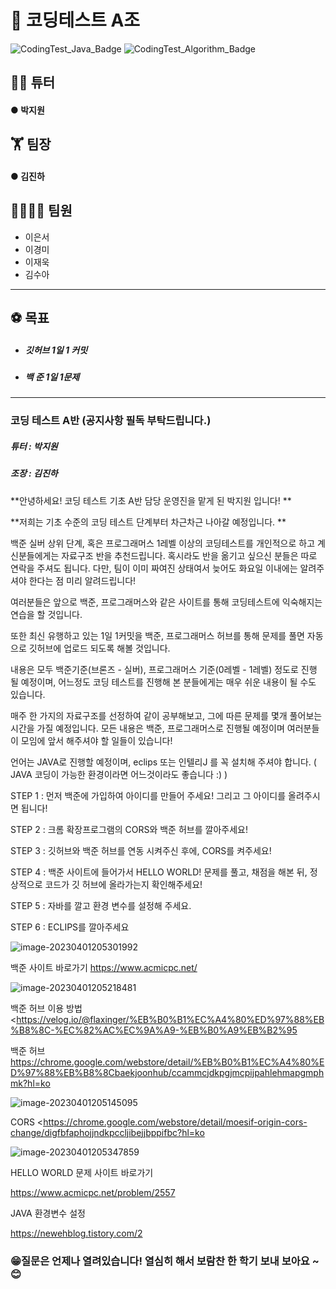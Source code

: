# 📝 코딩테스트 A조 

![CodingTest_Java_Badge](https://img.shields.io/badge/JAVA-E34F26?style=for-the-badge&logo=intellijidea&logoColor=white)
![CodingTest_Algorithm_Badge](https://img.shields.io/badge/Algorithm-000000?style=for-the-badge&logo=thealgorithms&logoColor=white)

## 👨‍💻 튜터
####   ●  **박지원**

## 🏋 팀장
####   ●  **김진하**

## 👨‍👨‍👧‍👦 팀원</br>
* 이은서</br>
* 이경미</br>
* 이재욱</br>
* 김수아</br>
-------------
## ⚽ 목표</br>

* ##### 깃허브 1일 1 커밋

* ##### 백    준 1일 1문제

-------------

### 

### 코딩 테스트 A반 (공지사항 필독 부탁드립니다.)

##### 튜터 : 박지원   

##### 조장 : 김진하





**안녕하세요! 코딩 테스트 기초 A반 담당 운영진을 맡게 된 박지원 입니다! **

**저희는 기초 수준의 코딩 테스트 단계부터 차근차근 나아갈 예정입니다. **

백준 실버 상위 단계, 혹은 프로그래머스 1레벨 이상의 코딩테스트를 개인적으로 하고 계신분들에게는 자료구조 반을 추천드립니다.
혹시라도 반을 옮기고 싶으신 분들은 따로 연락을 주셔도 됩니다. 다만, 팀이 이미 짜여진 상태여서 늦어도 화요일 이내에는 알려주셔야 한다는 점 미리 알려드립니다!

여러분들은 앞으로 백준, 프로그래머스와 같은 사이트를 통해 코딩테스트에 익숙해지는 연습을 할 것입니다. 

또한 최신 유행하고 있는 1일 1커밋을 백준, 프로그래머스 허브를 통해 문제를 풀면 자동으로 깃허브에 업로드 되도록 해볼 것입니다.

내용은 모두 백준기준(브론즈 - 실버), 프로그래머스 기준(0레벨 - 1레벨) 정도로 진행 될 예정이며, 어느정도 코딩 테스트를 진행해 본 분들에게는 매우 쉬운 내용이 될 수도 있습니다. 

매주 한 가지의 자료구조를 선정하여 같이 공부해보고, 그에 따른 문제를 몇개 풀어보는 시간을 가질 예정입니다. 모든 내용은 백준, 프로그래머스로 진행될 예정이며 여러분들이 모임에 앞서 해주셔야 할 일들이 있습니다!

언어는 JAVA로 진행할 예정이며, eclips 또는 인텔리J 를 꼭 설치해 주셔야 합니다. (  JAVA 코딩이 가능한 환경이라면 어느것이라도 좋습니다 :)  )

STEP 1 : 먼저 백준에 가입하여 아이디를 만들어 주세요! 그리고 그 아이디를 올려주시면 됩니다!

STEP 2 : 크롬 확장프로그램의 CORS와 백준 허브를 깔아주세요!

STEP 3 : 깃허브와 백준 허브를 연동 시켜주신 후에, CORS를 켜주세요!

STEP 4 : 백준 사이트에 들어가서 HELLO WORLD! 문제를 풀고, 채점을 해본 뒤, 정상적으로 코드가 깃 허브에 올라가는지 확인해주세요!

STEP 5 : 자바를 깔고 환경 변수를 설정해 주세요.

STEP 6 : ECLIPS를 깔아주세요







![image-20230401205301992](https://user-images.githubusercontent.com/113771563/229287827-12d1807c-8a8a-474f-b2d5-0559f8c87e0a.png)



백준 사이트 바로가기
https://www.acmicpc.net/







![image-20230401205218481](https://user-images.githubusercontent.com/113771563/229287872-f7df65a4-81ce-4464-a71f-9638ec7f5ea9.png)



백준 허브 이용 방법
<https://velog.io/@flaxinger/%EB%B0%B1%EC%A4%80%ED%97%88%EB%B8%8C-%EC%82%AC%EC%9A%A9-%EB%B0%A9%EB%B2%95

백준 허브
<https://chrome.google.com/webstore/detail/%EB%B0%B1%EC%A4%80%ED%97%88%EB%B8%8Cbaekjoonhub/ccammcjdkpgjmcpijpahlehmapgmphmk?hl=ko>





![image-20230401205145095](https://user-images.githubusercontent.com/113771563/229287900-984ea732-8fe0-4ede-a9ba-cbd0585286c4.png)



CORS
<<https://chrome.google.com/webstore/detail/moesif-origin-cors-change/digfbfaphojjndkpccljibejjbppifbc?hl=ko>







![image-20230401205347859](https://user-images.githubusercontent.com/113771563/229287912-1fcec92e-15e0-46cf-b43f-cadf14bf36fd.png)

HELLO WORLD 문제 사이트 바로가기

https://www.acmicpc.net/problem/2557





JAVA 환경변수 설정

<https://newehblog.tistory.com/2>





### 😁질문은 언제나 열려있습니다! 열심히 해서 보람찬 한 학기 보내 보아요 ~😊
